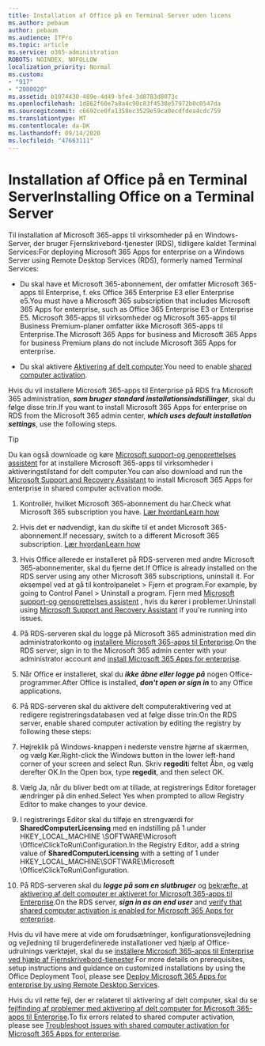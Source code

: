 ```yaml
---
title: Installation af Office på en Terminal Server uden licens
ms.author: pebaum
author: pebaum
ms.audience: ITPro
ms.topic: article
ms.service: o365-administration
ROBOTS: NOINDEX, NOFOLLOW
localization_priority: Normal
ms.custom:
- "917"
- "2000020"
ms.assetid: b1074430-489e-4d49-bfe4-3d8783d8073c
ms.openlocfilehash: 1d862f60e7a8a4c90c83f4538e57972b0c0547da
ms.sourcegitcommit: c6692ce0fa1358ec3529e59ca0ecdfdea4cdc759
ms.translationtype: MT
ms.contentlocale: da-DK
ms.lasthandoff: 09/14/2020
ms.locfileid: "47663111"
---
```

# <a name="installing-office-on-a-terminal-server"></a><span data-ttu-id="91927-102">Installation af Office på en Terminal Server</span><span class="sxs-lookup"><span data-stu-id="91927-102">Installing Office on a Terminal Server</span></span>

<span data-ttu-id="91927-103">Til installation af Microsoft 365-apps til virksomheder på en Windows-Server, der bruger Fjernskrivebord-tjenester (RDS), tidligere kaldet Terminal Services:</span><span class="sxs-lookup"><span data-stu-id="91927-103">For deploying Microsoft 365 Apps for enterprise on a Windows Server using Remote Desktop Services (RDS), formerly named Terminal Services:</span></span>
  
- <span data-ttu-id="91927-104">Du skal have et Microsoft 365-abonnement, der omfatter Microsoft 365-apps til Enterprise, f. eks Office 365 Enterprise E3 eller Enterprise e5.</span><span class="sxs-lookup"><span data-stu-id="91927-104">You must have a Microsoft 365 subscription that includes Microsoft 365 Apps for enterprise, such as Office 365 Enterprise E3 or Enterprise E5.</span></span> <span data-ttu-id="91927-105">Microsoft 365-apps til virksomheder og Microsoft 365-apps til Business Premium-planer omfatter ikke Microsoft 365-apps til Enterprise.</span><span class="sxs-lookup"><span data-stu-id="91927-105">The Microsoft 365 Apps for business and Microsoft 365 Apps for business Premium plans do not include Microsoft 365 Apps for enterprise.</span></span>

- <span data-ttu-id="91927-106">Du skal aktivere [Aktivering af delt computer](https://docs.microsoft.com/DeployOffice/overview-shared-computer-activation).</span><span class="sxs-lookup"><span data-stu-id="91927-106">You need to enable [shared computer activation](https://docs.microsoft.com/DeployOffice/overview-shared-computer-activation).</span></span>

<span data-ttu-id="91927-107">Hvis du vil installere Microsoft 365-apps til Enterprise på RDS fra Microsoft 365 administration, ***som bruger standard installationsindstillinger***, skal du følge disse trin.</span><span class="sxs-lookup"><span data-stu-id="91927-107">If you want to install Microsoft 365 Apps for enterprise on RDS from the Microsoft 365 admin center, ***which uses default installation settings***, use the following steps.</span></span>

> [!TIP]
> <span data-ttu-id="91927-108">Du kan også downloade og køre [Microsoft support-og genoprettelses assistent](https://aka.ms/SaRA_OfficeSCA_M365Portal) for at installere Microsoft 365-apps til virksomheder i aktiveringstilstand for delt computer.</span><span class="sxs-lookup"><span data-stu-id="91927-108">You can also download and run the [Microsoft Support and Recovery Assistant](https://aka.ms/SaRA_OfficeSCA_M365Portal) to install Microsoft 365 Apps for enterprise in shared computer activation mode.</span></span>
  
1. <span data-ttu-id="91927-109">Kontrollér, hvilket Microsoft 365-abonnement du har.</span><span class="sxs-lookup"><span data-stu-id="91927-109">Check what Microsoft 365 subscription you have.</span></span> [<span data-ttu-id="91927-110">Lær hvordan</span><span class="sxs-lookup"><span data-stu-id="91927-110">Learn how</span></span>](https://docs.microsoft.com/microsoft-365/admin/admin-overview/what-subscription-do-i-have)

2. <span data-ttu-id="91927-111">Hvis det er nødvendigt, kan du skifte til et andet Microsoft 365-abonnement.</span><span class="sxs-lookup"><span data-stu-id="91927-111">If necessary, switch to a different Microsoft 365 subscription.</span></span> [<span data-ttu-id="91927-112">Lær hvordan</span><span class="sxs-lookup"><span data-stu-id="91927-112">Learn how</span></span>](https://docs.microsoft.com/microsoft-365/commerce/subscriptions/switch-to-a-different-plan)

3. <span data-ttu-id="91927-113">Hvis Office allerede er installeret på RDS-serveren med andre Microsoft 365-abonnementer, skal du fjerne det.</span><span class="sxs-lookup"><span data-stu-id="91927-113">If Office is already installed on the RDS server using any other Microsoft 365 subscriptions, uninstall it.</span></span> <span data-ttu-id="91927-114">For eksempel ved at gå til kontrolpanelet \> Fjern et program.</span><span class="sxs-lookup"><span data-stu-id="91927-114">For example, by going to Control Panel \> Uninstall a program.</span></span> <span data-ttu-id="91927-115">Fjern med [Microsoft support-og genoprettelses assistent](https://aka.ms/SARA-OfficeUninstall-Alchemy) , hvis du kører i problemer.</span><span class="sxs-lookup"><span data-stu-id="91927-115">Uninstall using [Microsoft Support and Recovery Assistant](https://aka.ms/SARA-OfficeUninstall-Alchemy) if you're running into issues.</span></span>

4. <span data-ttu-id="91927-116">På RDS-serveren skal du logge på Microsoft 365 administration med din administratorkonto og [installere Microsoft 365-apps til Enterprise](https://portal.office.com/OLS/MySoftware.aspx).</span><span class="sxs-lookup"><span data-stu-id="91927-116">On the RDS server, sign in to the Microsoft 365 admin center with your administrator account and [install Microsoft 365 Apps for enterprise](https://portal.office.com/OLS/MySoftware.aspx).</span></span>

5. <span data-ttu-id="91927-117">Når Office er installeret, skal du ***ikke åbne eller logge på*** nogen Office-programmer.</span><span class="sxs-lookup"><span data-stu-id="91927-117">After Office is installed, ***don't open or sign in*** to any Office applications.</span></span>

6. <span data-ttu-id="91927-118">På RDS-serveren skal du aktivere delt computeraktivering ved at redigere registreringsdatabasen ved at følge disse trin:</span><span class="sxs-lookup"><span data-stu-id="91927-118">On the RDS server, enable shared computer activation by editing the registry by following these steps:</span></span>

1. <span data-ttu-id="91927-119">Højreklik på Windows-knappen i nederste venstre hjørne af skærmen, og vælg Kør.</span><span class="sxs-lookup"><span data-stu-id="91927-119">Right-click the Windows button in the lower left-hand corner of your screen and select Run.</span></span> <span data-ttu-id="91927-120">Skriv **regedit**i feltet Åbn, og vælg derefter OK.</span><span class="sxs-lookup"><span data-stu-id="91927-120">In the Open box, type **regedit**, and then select OK.</span></span>

2. <span data-ttu-id="91927-121">Vælg Ja, når du bliver bedt om at tillade, at registrerings Editor foretager ændringer på din enhed.</span><span class="sxs-lookup"><span data-stu-id="91927-121">Select Yes when prompted to allow Registry Editor to make changes to your device.</span></span>

3. <span data-ttu-id="91927-122">I registrerings Editor skal du tilføje en strengværdi for **SharedComputerLicensing** med en indstilling på 1 under HKEY_LOCAL_MACHINE \SOFTWARE\Microsoft \Office\ClickToRun\Configuration.</span><span class="sxs-lookup"><span data-stu-id="91927-122">In the Registry Editor, add a string value of **SharedComputerLicensing** with a setting of 1 under HKEY_LOCAL_MACHINE\SOFTWARE\Microsoft \Office\ClickToRun\Configuration.</span></span>

7. <span data-ttu-id="91927-123">På RDS-serveren skal du ***logge på som en slutbruger*** og [bekræfte, at aktivering af delt computer er aktiveret for Microsoft 365-apps til Enterprise](https://docs.microsoft.com/DeployOffice/troubleshoot-shared-computer-activation#verify-that-activation-for-microsoft-365-apps-succeeded).</span><span class="sxs-lookup"><span data-stu-id="91927-123">On the RDS server, ***sign in as an end user*** and [verify that shared computer activation is enabled for Microsoft 365 Apps for enterprise](https://docs.microsoft.com/DeployOffice/troubleshoot-shared-computer-activation#verify-that-activation-for-microsoft-365-apps-succeeded).</span></span>

<span data-ttu-id="91927-124">Hvis du vil have mere at vide om forudsætninger, konfigurationsvejledning og vejledning til brugerdefinerede installationer ved hjælp af Office-udrulnings værktøjet, skal du se [installere Microsoft 365-apps til Enterprise ved hjælp af Fjernskrivebord-tjenester](https://docs.microsoft.com/DeployOffice/deploy-microsoft-365-apps-remote-desktop-services).</span><span class="sxs-lookup"><span data-stu-id="91927-124">For more details on prerequisites, setup instructions and guidance on customized installations by using the Office Deployment Tool, please see [Deploy Microsoft 365 Apps for enterprise by using Remote Desktop Services](https://docs.microsoft.com/DeployOffice/deploy-microsoft-365-apps-remote-desktop-services).</span></span>
  
<span data-ttu-id="91927-125">Hvis du vil rette fejl, der er relateret til aktivering af delt computer, skal du se [fejlfinding af problemer med aktivering af delt computer for Microsoft 365-apps til Enterprise](https://docs.microsoft.com/DeployOffice/troubleshoot-shared-computer-activation).</span><span class="sxs-lookup"><span data-stu-id="91927-125">To fix errors related to shared computer activation, please see [Troubleshoot issues with shared computer activation for Microsoft 365 Apps for enterprise](https://docs.microsoft.com/DeployOffice/troubleshoot-shared-computer-activation).</span></span>
  